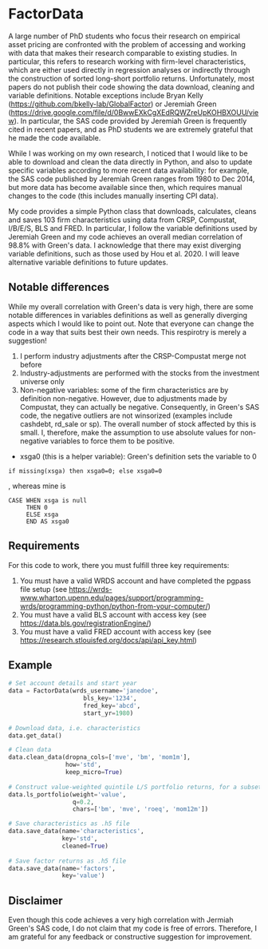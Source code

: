 # FactorData
A large number of PhD students who focus their research on empirical asset pricing are confronted with the problem of accessing and working with data that makes their research comparable to existing studies. In particular, this refers to research working with firm-level characteristics, which are either used directly in regression analyses or indirectly through the construction of sorted long-short portfolio returns. Unfortunately, most papers do not publish their code showing the data download, cleaning and variable definitions. Notable exceptions include Bryan Kelly (https://github.com/bkelly-lab/GlobalFactor) or Jeremiah Green (https://drive.google.com/file/d/0BwwEXkCgXEdRQWZreUpKOHBXOUU/view). In particular, the SAS code provided by Jeremiah Green is frequently cited in recent papers, and as PhD students we are extremely grateful that he made the code available. 

While I was working on my own research, I noticed that I would like to be able to download and clean the data directly in Python, and also to update specific variables according to more recent data availability: for example, the SAS code published by Jeremiah Green ranges from 1980 to Dec 2014, but more data has become available since then, which requires manual changes to the code (this includes manually inserting CPI data).


My code provides a simple Python class that downloads, calculates, cleans and saves 103 firm characteristics using data from CRSP, Compustat, I/B/E/S, BLS and FRED. In particular, I follow the variable definitions used by Jeremiah Green and my code achieves an overall median correlation of 98.8% with Green's data. I acknowledge that there may exist diverging variable definitions, such as those used by Hou et al. 2020. I will leave alternative variable definitions to future updates. 

## Notable differences ##
While my overall correlation with Green's data is very high, there are some notable differences in variables definitions as well as generally diverging aspects which I would like to point out. Note that everyone can change the code in a way that suits best their own needs. This respirotry is merely a suggestion! 
1. I perform industry adjustments after the CRSP-Compustat merge not before
2. Industry-adjustments are performed with the stocks from the investment universe only
3. Non-negative variables: some of the firm characteristics are by definition non-negative. However, due to adjustments made by Compustat, they can actually be negative. Consequently, in Green's SAS code, the negative outliers are not winsorized (examples include cashdebt, rd_sale or sp). The overall number of stock affected by this is small. I, therefore, make the assumption to use absolute values for non-negative variables to force them to be positive. 



- xsga0 (this is a helper variable): Green's definition sets the variable to 0
```SAS
if missing(xsga) then xsga0=0; else xsga0=0
```
, whereas mine is 
```PostgreSQL
CASE WHEN xsga is null 
     THEN 0 
     ELSE xsga
     END AS xsga0
```

## Requirements ## 
For this code to work, there you must fulfill three key requirements:
1. You must have a valid WRDS account and have completed the pgpass file setup (see https://wrds-www.wharton.upenn.edu/pages/support/programming-wrds/programming-python/python-from-your-computer/)
2. You must have a valid BLS account with access key (see https://data.bls.gov/registrationEngine/)  
3. You must have a valid FRED account with access key (see https://research.stlouisfed.org/docs/api/api_key.html)


## Example ##

```python
# Set account details and start year
data = FactorData(wrds_username='janedoe', 
                     bls_key='1234', 
                     fred_key='abcd', 
                     start_yr=1980)
                     
# Download data, i.e. characteristics
data.get_data()

# Clean data
data.clean_data(dropna_cols=['mve', 'bm', 'mom1m'], 
                how='std', 
                keep_micro=True)
                
# Construct value-weighted quintile L/S portfolio returns, for a subset of characteristics
data.ls_portfolio(weight='value', 
                  q=0.2,
                  chars=['bm', 'mve', 'roeq', 'mom12m'])

# Save characteristics as .h5 file
data.save_data(name='characteristics', 
               key='std', 
               cleaned=True)
               
# Save factor returns as .h5 file
data.save_data(name='factors', 
               key='value')
```


## Disclaimer ##
Even though this code achieves a very high correlation with Jermiah Green's SAS code, I do not claim that my code is free of errors. Therefore, I am grateful for any feedback or constructive suggestion for improvement.
